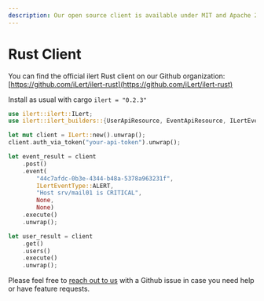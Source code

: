 ```yaml
---
description: Our open source client is available under MIT and Apache 2.0 License.
---
```


# Rust Client

You can find the official ilert Rust client on our Github organization: [https://github.com/iLert/ilert-rust](https://github.com/iLert/ilert-rust)

Install as usual with cargo `ilert = "0.2.3"`

```rust
use ilert::ilert::ILert;
use ilert::ilert_builders::{UserApiResource, EventApiResource, ILertEventType};

let mut client = ILert::new().unwrap();
client.auth_via_token("your-api-token").unwrap();

let event_result = client
    .post()
    .event(
        "44c7afdc-0b3e-4344-b48a-5378a963231f",
        ILertEventType::ALERT,
        "Host srv/mail01 is CRITICAL",
        None,
        None)
    .execute()
    .unwrap();

let user_result = client
    .get()
    .users()
    .execute()
    .unwrap();
```

Please feel free to [reach out to us](../../contact.md) with a Github issue in case you need help or have feature requests.

